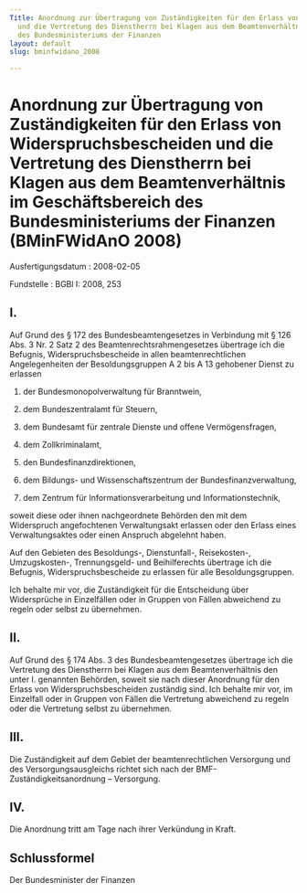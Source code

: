 ```yaml
---
Title: Anordnung zur Übertragung von Zuständigkeiten für den Erlass von Widerspruchsbescheiden
  und die Vertretung des Dienstherrn bei Klagen aus dem Beamtenverhältnis im Geschäftsbereich
  des Bundesministeriums der Finanzen
layout: default
slug: bminfwidano_2008

---
```


# Anordnung zur Übertragung von Zuständigkeiten für den Erlass von Widerspruchsbescheiden und die Vertretung des Dienstherrn bei Klagen aus dem Beamtenverhältnis im Geschäftsbereich des Bundesministeriums der Finanzen (BMinFWidAnO 2008)

Ausfertigungsdatum
:   2008-02-05

Fundstelle
:   BGBl I: 2008, 253


## I.

Auf Grund des § 172 des Bundesbeamtengesetzes in Verbindung mit § 126
Abs. 3 Nr. 2 Satz 2 des Beamtenrechtsrahmengesetzes übertrage ich die
Befugnis, Widerspruchsbescheide in allen beamtenrechtlichen
Angelegenheiten der Besoldungsgruppen A 2 bis A 13 gehobener Dienst zu
erlassen

1.  der Bundesmonopolverwaltung für Branntwein,


2.  dem Bundeszentralamt für Steuern,


3.  dem Bundesamt für zentrale Dienste und offene Vermögensfragen,


4.  dem Zollkriminalamt,


5.  den Bundesfinanzdirektionen,


6.  dem Bildungs- und Wissenschaftszentrum der Bundesfinanzverwaltung,


7.  dem Zentrum für Informationsverarbeitung und Informationstechnik,



soweit diese oder ihnen nachgeordnete Behörden den mit dem Widerspruch
angefochtenen Verwaltungsakt erlassen oder den Erlass eines
Verwaltungsaktes oder einen Anspruch abgelehnt haben.

Auf den Gebieten des Besoldungs-, Dienstunfall-, Reisekosten-,
Umzugskosten-, Trennungsgeld- und Beihilferechts übertrage ich die
Befugnis, Widerspruchsbescheide zu erlassen für alle
Besoldungsgruppen.

Ich behalte mir vor, die Zuständigkeit für die Entscheidung über
Widersprüche in Einzelfällen oder in Gruppen von Fällen abweichend zu
regeln oder selbst zu übernehmen.


## II.

Auf Grund des § 174 Abs. 3 des Bundesbeamtengesetzes übertrage ich die
Vertretung des Dienstherrn bei Klagen aus dem Beamtenverhältnis den
unter I. genannten Behörden, soweit sie nach dieser Anordnung für den
Erlass von Widerspruchsbescheiden zuständig sind. Ich behalte mir vor,
im Einzelfall oder in Gruppen von Fällen die Vertretung abweichend zu
regeln oder die Vertretung selbst zu übernehmen.


## III.

Die Zuständigkeit auf dem Gebiet der beamtenrechtlichen Versorgung und
des Versorgungsausgleichs richtet sich nach der BMF-
Zuständigkeitsanordnung – Versorgung.


## IV.

Die Anordnung tritt am Tage nach ihrer Verkündung in Kraft.


## Schlussformel

Der Bundesminister der Finanzen

